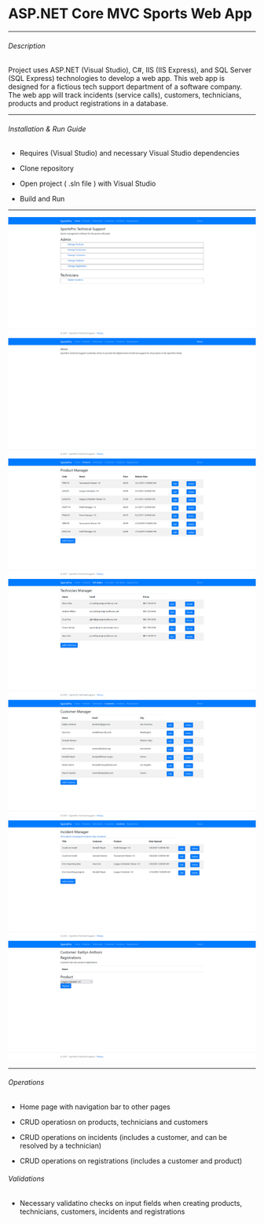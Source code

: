 # ASP.NET Core MVC Sports Web App
----------------------------------------

###### Description

Project uses ASP.NET (Visual Studio), C#, IIS (IIS Express), and SQL Server (SQL Express) technologies to develop a web app.
This web app is designed for a fictious tech support department of a software company. The web app will track incidents (service calls),
customers, technicians, products and product registrations in a database.

----------------------------------------

###### Installation & Run Guide

* Requires (Visual Studio) and necessary Visual Studio dependencies

* Clone repository

* Open project ( .sln file ) with Visual Studio

* Build and Run

----------------------------------------

![Home Page](imgs/home.PNG)
![About Page](imgs/about.PNG)
![Products Page](imgs/products.PNG)
![Technicians Page](imgs/technicians.PNG)
![Customers Page](imgs/customers.PNG)
![Incidents Page](imgs/incidents.PNG)
![Registrations Page](imgs/registrations.PNG)

-----------------------------------------

###### Operations

* Home page with navigation bar to other pages

* CRUD operatiosn on products, technicians and customers

* CRUD operations on incidents (includes a customer, and can be resolved by a technician)

* CRUD operations on registrations (includes a customer and product)

###### Validations

* Necessary validatino checks on input fields when creating products, technicians, customers, incidents and registrations